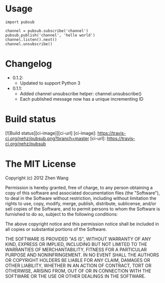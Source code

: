 Usage
=====

    import pubsub

    channel = pubsub.subscribe('channel')
    pubsub.publish('channel', 'hello world')
    channel.listen().next()    
    channel.unsubscribe()


Changelog
==========
* 0.1.2:
    * Updated to support Python 3
* 0.1.1:
    * Added channel unsubscribe helper: channel.unsubscribe()
    * Each published message now has a unique incrementing ID


Build status
============
[![Build status][ci-image]][ci-url]
[ci-image]: https://travis-ci.org/nehz/pubsub.png?branch=master
[ci-url]: https://travis-ci.org/nehz/pubsub


The MIT License
===============

Copyright (c) 2012 Zhen Wang

Permission is hereby granted, free of charge, to any person obtaining a copy
of this software and associated documentation files (the "Software"), to deal
in the Software without restriction, including without limitation the rights
to use, copy, modify, merge, publish, distribute, sublicense, and/or sell
copies of the Software, and to permit persons to whom the Software is
furnished to do so, subject to the following conditions:

The above copyright notice and this permission notice shall be included in
all copies or substantial portions of the Software.

THE SOFTWARE IS PROVIDED "AS IS", WITHOUT WARRANTY OF ANY KIND, EXPRESS OR
IMPLIED, INCLUDING BUT NOT LIMITED TO THE WARRANTIES OF MERCHANTABILITY,
FITNESS FOR A PARTICULAR PURPOSE AND NONINFRINGEMENT. IN NO EVENT SHALL THE
AUTHORS OR COPYRIGHT HOLDERS BE LIABLE FOR ANY CLAIM, DAMAGES OR OTHER
LIABILITY, WHETHER IN AN ACTION OF CONTRACT, TORT OR OTHERWISE, ARISING FROM,
OUT OF OR IN CONNECTION WITH THE SOFTWARE OR THE USE OR OTHER DEALINGS IN
THE SOFTWARE.
